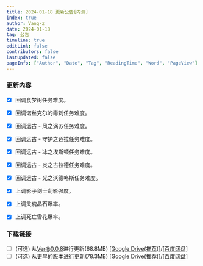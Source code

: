```yaml
---
title: 2024-01-18 更新公告[内测]
index: true
author: Vang-z
date: 2024-01-18
tag: 公告
timeline: true
editLink: false
contributors: false
lastUpdated: false
pageInfo: ["Author", "Date", "Tag", "ReadingTime", "Word", "PageView"]
---
```


### 更新内容
- [x] 回调<a>食梦树</a>任务难度。
- [x] 回调<a>诺丝克尔的毒刺</a>任务难度。
- [x] 回调<a>远古 - 风之涡苏</a>任务难度。
- [x] 回调<a>远古 - 守护之迈拉</a>任务难度。
- [x] 回调<a>远古 - 冰之埃斯顿</a>任务难度。
- [x] 回调<a>远古 - 炎之古拉德</a>任务难度。
- [x] 回调<a>远古 - 光之沃德咯斯</a>任务难度。
- [x] 上调<a>影子剑士刹影</a>强度。
- [x] 上调<a>灵魂晶石</a>爆率。
- [x] 上调<a>死亡雪花</a>爆率。


### 下载链接
- [ ] <a>(可选)</a> 从<a>Ver@0.0.8</a>进行更新(68.8MB) [[Google Drive(推荐)]](https://drive.google.com/file/d/1j85rRP6uOHu6MNc4EVkcCRNEsUhUOaSB/view)/[[百度网盘]](https://pan.baidu.com/s/1luQrNrV3_w4a9pKWPaVEUQ?pwd=s9y3)
- [ ] <a>(可选)</a> 从<a>更早的版本</a>进行更新(78.3MB) [[Google Drive(推荐)]](https://drive.google.com/file/d/1LXylAlhpuu7O89vpU93fY1FZF6-h5tQv/view)/[[百度网盘]](https://pan.baidu.com/s/1lzDdClxKzEKkfFSTa2lsEQ?pwd=vfdl)
